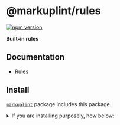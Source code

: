 # @markuplint/rules

[![npm version](https://badge.fury.io/js/%40markuplint%2Frules.svg)](https://www.npmjs.com/package/@markuplint/rules)

**Built-in rules**

## Documentation

- [Rules](https://markuplint.dev/rules/)

## Install

[`markuplint`](https://www.npmjs.com/package/markuplint) package includes this package.

<details>
<summary>If you are installing purposely, how below:</summary>

```sh
$ npm install -D @markuplint/rules

$ yarn add -D @markuplint/rules
```

</details>
